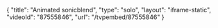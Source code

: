 {
    "title": "Animated sonicblend",
    "type": "solo",
    "layout": "iframe-static",
    "videoId": "87555846",
    "url": "\/tvpembed\/87555846"
}